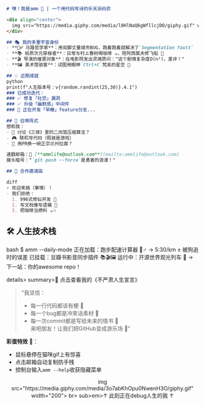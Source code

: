 ```markdown
# 嘿！我是amm 👋 | 一个用代码写诗的乐天派码农

<div align="center">
  img src="https://media.giphy.com/media/l0HlNaQ6gWfllcjDO/giphy.gif" width="300" alt="码农猫">
</div>

## 🎭 我的多重宇宙身份
- **🏃♂️ 马路哲学家**：用双脚丈量城市BUG，跑着跑着就解决了`Segmentation fault`
- **📚 纸质次元穿梭者**：日常与村上春树喝咖啡 ☕️，陪阿西莫夫修飞船 🚀
- **🎬 导演的催更对象**：在电影院发出灵魂质问："这个剧情复杂度O(n²)，差评！"
- **🖼️ 美术馆骇客**：试图用眼神`Ctrl+C`梵高的星空 🌌

## 💡 近期成就
python
print(f"人生版本号：v{random.randint(25,30)}.4.1") 
### 已成功迭代：
### ✅ 修复「社恐」漏洞 
### ✅ 升级「幽默感」中间件 
### 🚧 正在开发「早睡」feature分支...

## 📮 召唤阵式
想和我：
- 🤔 讨论《三体》里的二向箔压缩算法？
- 🎮 联机写代码（假装是游戏）
- 🍜 用PR换一碗正宗兰州拉面？  

速戳邮箱：📧 [**ammlife@outlook.com**](mailto:ammlife@outlook.com)  
接头暗号："`git push --force`是勇者的浪漫！"

## 🌈 合作邀请函

diff
+ 欢迎来搞（事情）！
- 我们拒绝：
  1. 996式修仙开发 🧟
  2. 写文档像写遗嘱 📜
  3. 把咖啡当燃料 ☕️💥
```
## 🛠️ 人生技术栈

bash
$ amm --daily-mode
正在加载：跑步配速计算器 🏃♂️ -> 5:30/km ± 被狗追时的误差
已挂载：豆瓣书影音同步插件 📚🎬🖼️
运行中：开源世界观光列车 🚄 -> 下一站：你的awesome repo！

details>
summary>📜 点击查看我的《不严肃人生宣言》</summary>

> "我坚信：  
> - 每一行代码都该有梗 🎤  
> - 每一个bug都是冷笑话素材 🧊  
> - 每一次commit都是写给未来的情书 💌  
> 来吧朋友！让我们把GitHub变成游乐场 🎢"  
</details>

**彩蛋特效** 🥚：  
- 鼠标悬停在猫咪gif上有惊喜  
- 点击邮箱自动复制防手残  
- 控制台输入`amm --help`收获隐藏菜单  

<div align="center">
  img src="https://media.giphy.com/media/3o7abKhOpu0NwenH3O/giphy.gif" width="200">
  br>
  sub>em>↑ 此刻正在debug人生的我 ↑</em></sub>
</div>

```

